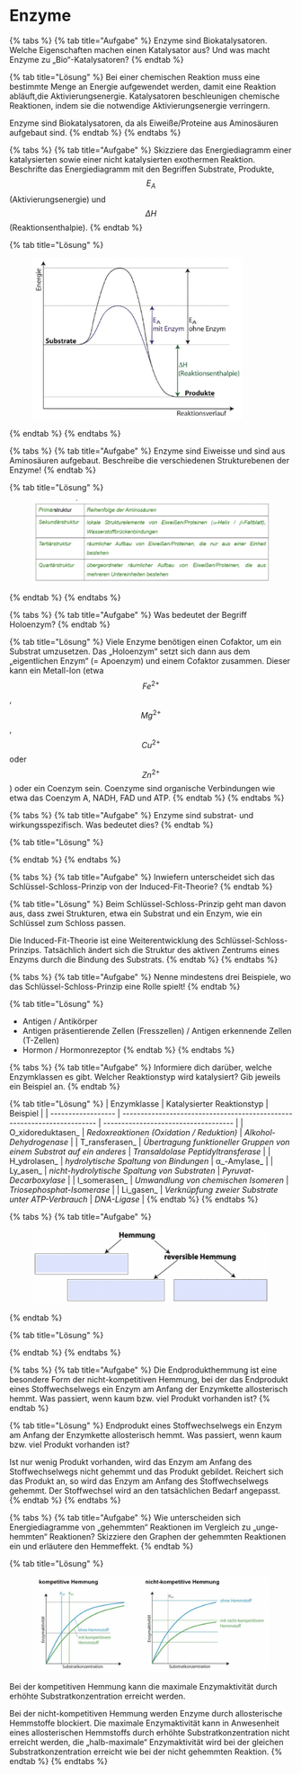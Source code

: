 # Enzyme



{% tabs %}
{% tab title="Aufgabe" %}
Enzyme sind Biokatalysatoren. Welche Eigenschaften machen einen Katalysator aus? Und was macht Enzyme zu „Bio“-Katalysatoren?&#x20;
{% endtab %}

{% tab title="Lösung" %}
&#x20;Bei einer chemischen Reaktion muss eine bestimmte Menge an Energie aufgewendet werden, damit eine Reaktion abläuft,die Aktivierungsenergie. Katalysatoren beschleunigen chemische Reaktionen, indem sie die notwendige Aktivierungsenergie verringern.&#x20;

Enzyme sind Biokatalysatoren, da als Eiweiße/Proteine aus Aminosäuren aufgebaut sind.
{% endtab %}
{% endtabs %}

{% tabs %}
{% tab title="Aufgabe" %}
Skizziere das Energiediagramm einer katalysierten sowie einer nicht katalysierten exothermen Reaktion. Beschrifte das Energiediagramm mit den Begriffen Substrate, Produkte, $$E_A$$(Aktivierungsenergie) und $$\Delta H$$ (Reaktionsenthalpie).
{% endtab %}

{% tab title="Lösung" %}
<figure><img src="../../.gitbook/assets/image (3).png" alt="" width="375"><figcaption></figcaption></figure>
{% endtab %}
{% endtabs %}

{% tabs %}
{% tab title="Aufgabe" %}
Enzyme sind Eiweisse und sind aus Aminosäuren aufgebaut. Beschreibe die verschiedenen Strukturebenen der Enzyme!&#x20;
{% endtab %}

{% tab title="Lösung" %}
<figure><img src="../../.gitbook/assets/image (4).png" alt=""><figcaption></figcaption></figure>
{% endtab %}
{% endtabs %}

{% tabs %}
{% tab title="Aufgabe" %}
Was bedeutet der Begriff Holoenzym?&#x20;
{% endtab %}

{% tab title="Lösung" %}
Viele Enzyme benötigen einen Cofaktor, um ein Substrat umzusetzen. Das „Holoenzym“ setzt sich dann aus dem „eigentlichen Enzym“ (= Apoenzym) und einem Cofaktor zusammen. Dieser kann ein Metall-Ion (etwa $$Fe^{2+}$$, $$Mg^{2+}$$, $$Cu^{2+}$$ oder $$Zn^{2+}$$) oder ein Coenzym sein. Coenzyme sind organische Verbindungen wie etwa das Coenzym A, NADH, FAD und ATP.
{% endtab %}
{% endtabs %}

{% tabs %}
{% tab title="Aufgabe" %}
Enzyme sind substrat- und wirkungsspezifisch. Was bedeutet dies?&#x20;
{% endtab %}

{% tab title="Lösung" %}

{% endtab %}
{% endtabs %}

{% tabs %}
{% tab title="Aufgabe" %}
Inwiefern unterscheidet sich das Schlüssel-Schloss-Prinzip von der Induced-Fit-Theorie?&#x20;
{% endtab %}

{% tab title="Lösung" %}
Beim Schlüssel-Schloss-Prinzip geht man davon aus, dass zwei Strukturen, etwa ein Substrat und ein Enzym, wie ein Schlüssel zum Schloss passen.&#x20;

Die Induced-Fit-Theorie ist eine Weiterentwicklung des Schlüssel-Schloss-Prinzips. Tatsächlich ändert sich die Struktur des aktiven Zentrums eines Enzyms durch die Bindung des Substrats.&#x20;
{% endtab %}
{% endtabs %}

{% tabs %}
{% tab title="Aufgabe" %}
Nenne mindestens drei Beispiele, wo das Schlüssel-Schloss-Prinzip eine Rolle spielt!&#x20;
{% endtab %}

{% tab title="Lösung" %}
* Antigen / Antikörper&#x20;
* Antigen präsentierende Zellen (Fresszellen) / Antigen erkennende Zellen (T-Zellen)
* Hormon / Hormonrezeptor&#x20;
{% endtab %}
{% endtabs %}

{% tabs %}
{% tab title="Aufgabe" %}
Informiere dich darüber, welche Enzymklassen es gibt. Welcher Reaktionstyp wird katalysiert? Gib jeweils ein Beispiel an.&#x20;
{% endtab %}

{% tab title="Lösung" %}
|  Enzymklasse       | Katalysierter Reaktionstyp                                              | Beispiel                             |
| ------------------ | ----------------------------------------------------------------------- | ------------------------------------ |
| O_xidoreduktasen_  | _Redoxreaktionen (Oxidation / Reduktion)_                               | _Alkohol-Dehydrogenase_              |
| T_ransferasen_     | _Übertragung funktioneller Gruppen von einem Substrat auf ein anderes_  | _Transaldolase Peptidyltransferase_  |
| H_ydrolasen_       | _hydrolytische Spaltung von Bindungen_                                  | α_-Amylase_                          |
| Ly_asen_           | _nicht-hydrolytische Spaltung von Substraten_                           | _Pyruvat-Decarboxylase_              |
| I_somerasen_       | _Umwandlung von chemischen Isomeren_                                    | _Triosephosphat-Isomerase_           |
| Li_gasen_          | _Verknüpfung zweier Substrate unter ATP-Verbrauch_                      | _DNA-Ligase_                         |
{% endtab %}
{% endtabs %}

{% tabs %}
{% tab title="Aufgabe" %}
<figure><img src="../../.gitbook/assets/image.png" alt=""><figcaption></figcaption></figure>
{% endtab %}

{% tab title="Lösung" %}

{% endtab %}
{% endtabs %}

{% tabs %}
{% tab title="Aufgabe" %}
Die Endprodukthemmung ist eine besondere Form der nicht-kompetitiven Hemmung, bei der das Endprodukt eines Stoffwechselwegs ein Enzym am Anfang der Enzymkette allosterisch hemmt. Was passiert, wenn kaum bzw. viel Produkt vorhanden ist?&#x20;
{% endtab %}

{% tab title="Lösung" %}
Endprodukt eines Stoffwechselwegs ein Enzym am Anfang der Enzymkette allosterisch hemmt. Was passiert, wenn kaum bzw. viel Produkt vorhanden ist?&#x20;

Ist nur wenig Produkt vorhanden, wird das Enzym am Anfang des Stoffwechselwegs nicht gehemmt und das Produkt gebildet. Reichert sich das Produkt an, so wird das Enzym am Anfang des Stoffwechselwegs gehemmt. Der Stoffwechsel wird an den tatsächlichen Bedarf angepasst.&#x20;
{% endtab %}
{% endtabs %}

{% tabs %}
{% tab title="Aufgabe" %}
Wie unterscheiden sich Energiediagramme von „gehemmten“ Reaktionen im Vergleich zu „unge-hemmten“ Reaktionen? Skizziere den Graphen der gehemmten Reaktionen ein und erläutere den Hemmeffekt.&#x20;
{% endtab %}

{% tab title="Lösung" %}
<figure><img src="../../.gitbook/assets/image (2).png" alt=""><figcaption></figcaption></figure>

Bei der kompetitiven Hemmung kann die maximale Enzymaktivität durch erhöhte Substratkonzentration erreicht werden.&#x20;

Bei der nicht-kompetitiven Hemmung werden Enzyme durch allosterische Hemmstoffe blockiert. Die maximale Enzymaktivität kann in Anwesenheit eines allosterischen Hemmstoffs durch erhöhte Substratkonzentration nicht erreicht werden, die „halb-maximale“ Enzymaktivität wird bei der gleichen Substratkonzentration erreicht wie bei der nicht gehemmten Reaktion.
{% endtab %}
{% endtabs %}
